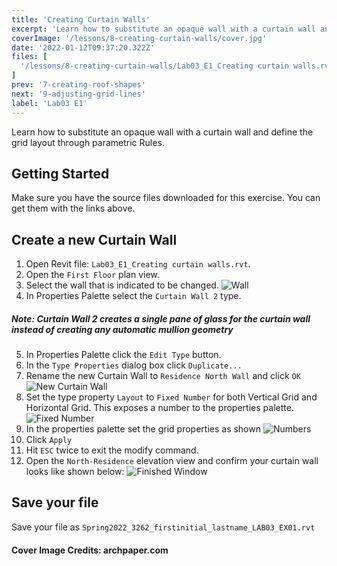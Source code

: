 ```yaml
---
title: 'Creating Curtain Walls'
excerpt: 'Learn how to substitute an opaque wall with a curtain wall and define the grid layout through parametric Rules'
coverImage: '/lessons/8-creating-curtain-walls/cover.jpg'
date: '2022-01-12T09:37:20.322Z'
files: [
  '/lessons/8-creating-curtain-walls/Lab03_E1_Creating curtain walls.rvt'
]
prev: '7-creating-roof-shapes'
next: '9-adjusting-grid-lines'
label: 'Lab03 E1'
---
```


Learn how to substitute an opaque wall with a curtain wall and define the grid layout through parametric Rules.

## Getting Started

Make sure you have the source files downloaded for this exercise. You can get them with the links above.

## Create a new Curtain Wall

1. Open Revit file: ``Lab03_E1_Creating curtain walls.rvt``.
2. Open the ``First Floor`` plan view.
3. Select the wall that is indicated to be changed.
![Wall](/lessons/8-creating-curtain-walls/wall.png)
4. In Properties Palette select the ``Curtain Wall 2`` type.
##### Note: Curtain Wall 2 creates a single pane of glass for the curtain wall instead of creating any automatic mullion geometry
5. In Properties Palette click the ``Edit Type`` button.
6. In the ``Type Properties`` dialog box click ``Duplicate...``
7. Rename the new Curtain Wall to ``Residence North Wall`` and click ``OK``
![New Curtain Wall](/lessons/8-creating-curtain-walls/new-curtain-wall.png)
8. Set the type property ``Layout`` to ``Fixed Number`` for both Vertical Grid and Horizontal Grid. This exposes a number to the properties palette.
![Fixed Number](/lessons/8-creating-curtain-walls/fixed-number.png)
9. In the properties palette set the grid properties as shown
![Numbers](/lessons/8-creating-curtain-walls/numbers.png)
10. Click ``Apply``
11. Hit ``ESC`` twice to exit the modify command.
12. Open the ``North-Residence`` elevation view and confirm your curtain wall looks like shown below:
![Finished Window](/lessons/8-creating-curtain-walls/window.png)

## Save your file

Save your file as ``Spring2022_3262_firstinitial_lastname_LAB03_EX01.rvt``

#### Cover Image Credits: archpaper.com